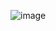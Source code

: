 ![image](https://github.com/0206neha/flipkart-review-sentiment-analysis/assets/86833381/1afa9e5f-7239-41de-9be3-26fce96c6353)


